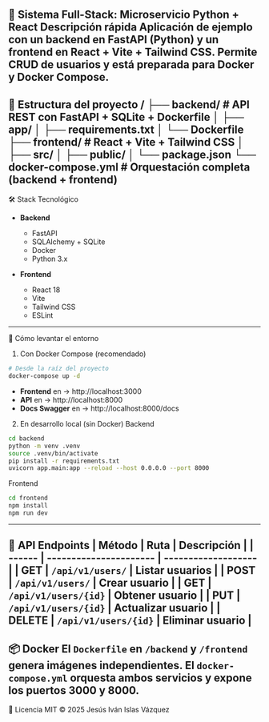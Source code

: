 🚀 Sistema Full-Stack: Microservicio Python + React
**Descripción rápida**
Aplicación de ejemplo con un backend en FastAPI (Python) y un frontend en React + Vite + Tailwind CSS. Permite CRUD de usuarios y está preparada para Docker y Docker Compose.
---
📂 Estructura del proyecto
/
├── backend/              # API REST con FastAPI + SQLite + Dockerfile
│   ├── app/
│   ├── requirements.txt
│   └── Dockerfile
├── frontend/             # React + Vite + Tailwind CSS
│   ├── src/
│   ├── public/
│   └── package.json
└── docker-compose.yml    # Orquestación completa (backend + frontend)
---
🛠️ Stack Tecnológico
- **Backend**
  - FastAPI
  - SQLAlchemy + SQLite
  - Docker
  - Python 3.x

- **Frontend**
  - React 18
  - Vite
  - Tailwind CSS
  - ESLint
---
🚀 Cómo levantar el entorno
1. Con Docker Compose (recomendado)
```bash
# Desde la raíz del proyecto
docker-compose up -d
```
- **Frontend** en → http://localhost:3000
- **API** en → http://localhost:8000
- **Docs Swagger** en → http://localhost:8000/docs
2. En desarrollo local (sin Docker)
Backend
```bash
cd backend
python -m venv .venv
source .venv/bin/activate
pip install -r requirements.txt
uvicorn app.main:app --reload --host 0.0.0.0 --port 8000
```
Frontend
```bash
cd frontend
npm install
npm run dev
```
---
📜 API Endpoints
| Método | Ruta                   | Descripción         |
| ------ | ---------------------- | ------------------- |
| GET    | `/api/v1/users/`       | Listar usuarios     |
| POST   | `/api/v1/users/`       | Crear usuario       |
| GET    | `/api/v1/users/{id}`   | Obtener usuario     |
| PUT    | `/api/v1/users/{id}`   | Actualizar usuario  |
| DELETE | `/api/v1/users/{id}`   | Eliminar usuario    |
---
📦 Docker
El `Dockerfile` en `/backend` y `/frontend` genera imágenes independientes.
El `docker-compose.yml` orquesta ambos servicios y expone los puertos 3000 y 8000.
---
📝 Licencia
MIT © 2025 Jesús Iván Islas Vázquez

